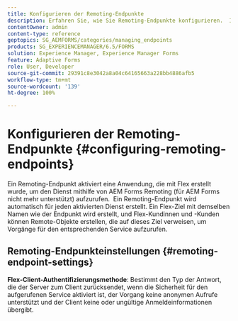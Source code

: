 ```yaml
---
title: Konfigurieren der Remoting-Endpunkte
description: Erfahren Sie, wie Sie Remoting-Endpunkte konfigurieren.  In diesem Dokument wird erläutert, wie Sie eine Anwendung aktivieren, die mit Flex erstellt wurde, um den Dienst mithilfe von AEM Forms Remoting aufzurufen.
contentOwner: admin
content-type: reference
geptopics: SG_AEMFORMS/categories/managing_endpoints
products: SG_EXPERIENCEMANAGER/6.5/FORMS
solution: Experience Manager, Experience Manager Forms
feature: Adaptive Forms
role: User, Developer
source-git-commit: 29391c8e3042a8a04c64165663a228bb4886afb5
workflow-type: tm+mt
source-wordcount: '139'
ht-degree: 100%

---
```


# Konfigurieren der Remoting-Endpunkte {#configuring-remoting-endpoints}

Ein Remoting-Endpunkt aktiviert eine Anwendung, die mit Flex erstellt wurde, um den Dienst mithilfe von AEM Forms Remoting (für AEM Forms nicht mehr unterstützt) aufzurufen.  Ein Remoting-Endpunkt wird automatisch für jeden aktivierten Dienst erstellt. Ein Flex-Ziel mit demselben Namen wie der Endpunkt wird erstellt, und Flex-Kundinnen und -Kunden können Remote-Objekte erstellen, die auf dieses Ziel verweisen, um Vorgänge für den entsprechenden Service aufzurufen.

## Remoting-Endpunkteinstellungen {#remoting-endpoint-settings}

**Flex-Client-Authentifizierungsmethode**: Bestimmt den Typ der Antwort, die der Server zum Client zurücksendet, wenn die Sicherheit für den aufgerufenen Service aktiviert ist, der Vorgang keine anonymen Aufrufe unterstützt und der Client keine oder ungültige Anmeldeinformationen übergibt.
